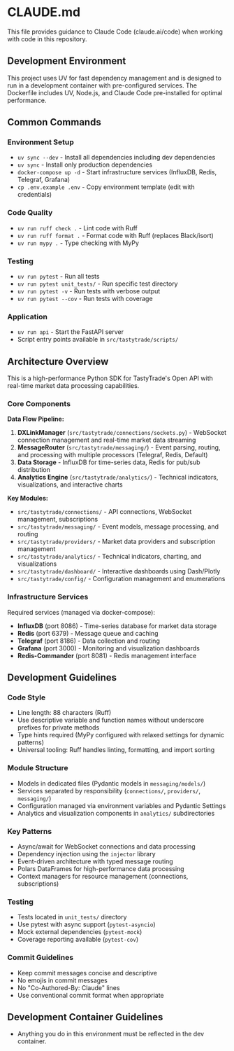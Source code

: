 # CLAUDE.md

This file provides guidance to Claude Code (claude.ai/code) when working with code in this repository.

## Development Environment

This project uses UV for fast dependency management and is designed to run in a development container with pre-configured services. The Dockerfile includes UV, Node.js, and Claude Code pre-installed for optimal performance.

## Common Commands

### Environment Setup
- `uv sync --dev` - Install all dependencies including dev dependencies
- `uv sync` - Install only production dependencies
- `docker-compose up -d` - Start infrastructure services (InfluxDB, Redis, Telegraf, Grafana)
- `cp .env.example .env` - Copy environment template (edit with credentials)

### Code Quality
- `uv run ruff check .` - Lint code with Ruff
- `uv run ruff format .` - Format code with Ruff (replaces Black/isort)
- `uv run mypy .` - Type checking with MyPy

### Testing
- `uv run pytest` - Run all tests
- `uv run pytest unit_tests/` - Run specific test directory
- `uv run pytest -v` - Run tests with verbose output
- `uv run pytest --cov` - Run tests with coverage

### Application
- `uv run api` - Start the FastAPI server
- Script entry points available in `src/tastytrade/scripts/`

## Architecture Overview

This is a high-performance Python SDK for TastyTrade's Open API with real-time market data processing capabilities.

### Core Components

**Data Flow Pipeline:**
1. **DXLinkManager** (`src/tastytrade/connections/sockets.py`) - WebSocket connection management and real-time market data streaming
2. **MessageRouter** (`src/tastytrade/messaging/`) - Event parsing, routing, and processing with multiple processors (Telegraf, Redis, Default)
3. **Data Storage** - InfluxDB for time-series data, Redis for pub/sub distribution
4. **Analytics Engine** (`src/tastytrade/analytics/`) - Technical indicators, visualizations, and interactive charts

**Key Modules:**
- `src/tastytrade/connections/` - API connections, WebSocket management, subscriptions
- `src/tastytrade/messaging/` - Event models, message processing, and routing
- `src/tastytrade/providers/` - Market data providers and subscription management
- `src/tastytrade/analytics/` - Technical indicators, charting, and visualizations
- `src/tastytrade/dashboard/` - Interactive dashboards using Dash/Plotly
- `src/tastytrade/config/` - Configuration management and enumerations

### Infrastructure Services

Required services (managed via docker-compose):
- **InfluxDB** (port 8086) - Time-series database for market data storage
- **Redis** (port 6379) - Message queue and caching
- **Telegraf** (port 8186) - Data collection and routing
- **Grafana** (port 3000) - Monitoring and visualization dashboards
- **Redis-Commander** (port 8081) - Redis management interface

## Development Guidelines

### Code Style
- Line length: 88 characters (Ruff)
- Use descriptive variable and function names without underscore prefixes for private methods
- Type hints required (MyPy configured with relaxed settings for dynamic patterns)
- Universal tooling: Ruff handles linting, formatting, and import sorting

### Module Structure
- Models in dedicated files (Pydantic models in `messaging/models/`)
- Services separated by responsibility (`connections/`, `providers/`, `messaging/`)
- Configuration managed via environment variables and Pydantic Settings
- Analytics and visualization components in `analytics/` subdirectories

### Key Patterns
- Async/await for WebSocket connections and data processing
- Dependency injection using the `injector` library
- Event-driven architecture with typed message routing
- Polars DataFrames for high-performance data processing
- Context managers for resource management (connections, subscriptions)

### Testing
- Tests located in `unit_tests/` directory
- Use pytest with async support (`pytest-asyncio`)
- Mock external dependencies (`pytest-mock`)
- Coverage reporting available (`pytest-cov`)

### Commit Guidelines
- Keep commit messages concise and descriptive
- No emojis in commit messages
- No "Co-Authored-By: Claude" lines
- Use conventional commit format when appropriate

## Development Container Guidelines
- Anything you do in this environment must be reflected in the dev container.
